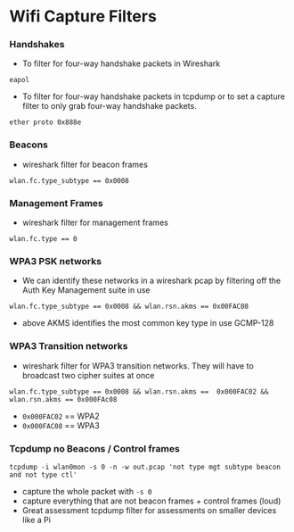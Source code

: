 # Wifi Capture Filters

### Handshakes

* To filter for four-way handshake packets in Wireshark&#x20;

```
eapol
```

* To filter for four-way handshake packets in tcpdump or to set a capture filter to only grab four-way handshake packets.

```
ether proto 0x888e
```

### Beacons

* wireshark filter for beacon frames&#x20;

```
wlan.fc.type_subtype == 0x0008
```

### Management Frames&#x20;

* wireshark filter for management frames&#x20;

```
wlan.fc.type == 0
```

### WPA3 PSK networks&#x20;

* We can identify these networks in a wireshark pcap by filtering off the Auth Key Management suite in use&#x20;

```
wlan.fc.type_subtype == 0x0008 && wlan.rsn.akms == 0x00FAC08
```

* above AKMS identifies the most common key type in use GCMP-128

### WPA3 Transition networks

* wireshark filter for WPA3 transition networks. They will have to broadcast two cipher suites at once&#x20;

```
wlan.fc.type_subtype == 0x0008 && wlan.rsn.akms ==  0x000FAC02 && wlan.rsn.akms == 0x000FAc08
```

* `0x000FAC02` == WPA2
* `0x000FAC08` == WPA3

### Tcpdump no Beacons / Control frames

```
tcpdump -i wlan0mon -s 0 -n -w out.pcap 'not type mgt subtype beacon and not type ctl'
```

* capture the whole packet with `-s 0`
* capture everything that are not beacon frames + control frames (loud)
* Great assessment tcpdump filter for assessments on smaller devices like a Pi
